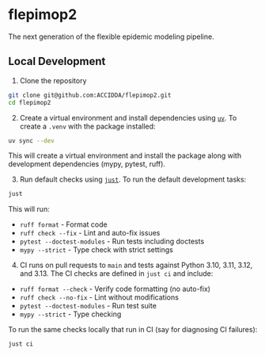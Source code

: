 # flepimop2

The next generation of the flexible epidemic modeling pipeline.

## Local Development

1. Clone the repository

```bash
git clone git@github.com:ACCIDDA/flepimop2.git
cd flepimop2
```

2. Create a virtual environment and install dependencies using [`uv`](https://docs.astral.sh/uv/). To create a `.venv` with the package installed:

```bash
uv sync --dev
```

This will create a virtual environment and install the package along with development dependencies (mypy, pytest, ruff).

3. Run default checks using [`just`](https://just.systems/). To run the default development tasks:

```bash
just
```

This will run:
- `ruff format` - Format code
- `ruff check --fix` - Lint and auto-fix issues
- `pytest --doctest-modules` - Run tests including doctests
- `mypy --strict` - Type check with strict settings

4. CI runs on pull requests to `main` and tests against Python 3.10, 3.11, 3.12, and 3.13. The CI checks are defined in `just ci` and include:

- `ruff format --check` - Verify code formatting (no auto-fix)
- `ruff check --no-fix` - Lint without modifications
- `pytest --doctest-modules` - Run test suite
- `mypy --strict` - Type checking

To run the same checks locally that run in CI (say for diagnosing CI failures):

```bash
just ci
```
